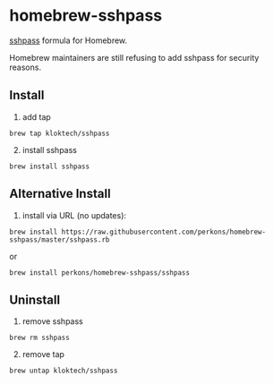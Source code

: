 # homebrew-sshpass
[sshpass](https://sourceforge.net/projects/sshpass/) formula for Homebrew.

Homebrew maintainers are still refusing to add sshpass for security reasons.

## Install

1. add tap
```
brew tap kloktech/sshpass
```
2. install sshpass
```
brew install sshpass
```

## Alternative Install

1. install via URL (no updates):

```
brew install https://raw.githubusercontent.com/perkons/homebrew-sshpass/master/sshpass.rb
```
or
```
brew install perkons/homebrew-sshpass/sshpass
```

## Uninstall

1. remove sshpass

```
brew rm sshpass
```
2. remove tap
```
brew untap kloktech/sshpass
```
